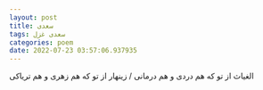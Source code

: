 ```yaml
---
layout: post
title: سعدی
tags: سعدی غزل
categories: poem
date: 2022-07-23 03:57:06.937935
---
```


الغیاث از تو که هم دردی و هم درمانی / زینهار از تو که هم زهری و هم تریاکی